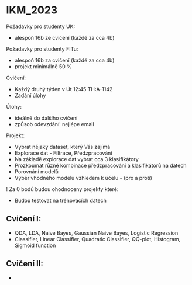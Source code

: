 # IKM_2023

Požadavky pro studenty UK:
- alespoň 16b ze cvičení (každé za cca 4b)

Požadavky pro studenty FITu:
- alespoň 16b za cvičení (každé za cca 4b)
- projekt minimálně 50 %



Cvičení:
- Každý druhý týden v Út 12:45 TH:A-1142
- Zadání úlohy

Úlohy:
- ideálně do dalšího cvičení
- způsob odevzdání: nejlépe email

Projekt:
- Vybrat nějaký dataset, který Vás zajímá
- Explorace dat - Filtrace, Předzpracování
- Na základě explorace dat vybrat cca 3 klasifikátory
- Prozkoumat různé kombinace předzpracování a klasifikátorů na datech
- Porovnání modelů
- Výběr vhodného modelu vzhledem k účelu - (pro a proti) 

! Za 0 bodů budou ohodnoceny projekty které:
- Budou testovat na trénovacích datech




## Cvičení I:
- QDA, LDA, Naive Bayes, Gaussian Naive Bayes, Logistic Regression
- Classifier, Linear Classifier, Quadratic Classifier, QQ-plot, Histogram, Sigmoid function

## Cvičení II:
- 
